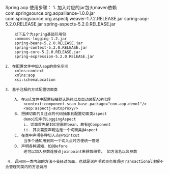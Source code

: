 Spring aop 使用步骤：
    1. 加入对应的jar包火maven依赖
        com.springsource.org.aopalliance-1.0.0.jar
        com.springsource.org.aspectj.weaver-1.7.2.RELEASE.jar
        spring-aop-5.2.0.RELEASE.jar
        spring-aspects-5.2.0.RELEASE.jar
        
        以下五个为spring基础引用包
        commons-logging-1.2.jar
        spring-beans-5.2.0.RELEASE.jar
        spring-context-5.2.0.RELEASE.jar
        spring-core-5.2.0.RELEASE.jar
        spring-expression-5.2.0.RELEASE.jar
        
    2. 在配置文件中加入aop的命名空间
        xmlns:context
        xmlns:aop
        xsi:schemaLocation
        
    3. 基于注解的方式配置切面类
        
        A. 在xml文件中配置扫描默认路径以及自动装配AOP代理
            <context:component-scan base-package="com.aop.demo1"/>
            <aop:aspectj-autoproxy/>
        B. 把横切面的关注点的代码抽象到配置切面类aspect 
            demo1包中的LoggingAspect
            i. 切面首先是IOC容器的bean，故有@Component
            ii. 其次需要声明这是一个切面类@Aspect
        C. 在类中声明各种切入点@Pointcut
            当多个通知用到同一个切入点时方便统一管理
        D. 声明各种通知，如@Before
            还可以加入参数连接点joinpoint来获取细节， 如方法名以及参数
     
     4. 调用同一类内部的方法不会经过切面，也就是说声明式事务管理@Transactional注解不会管理同类内的方法调用